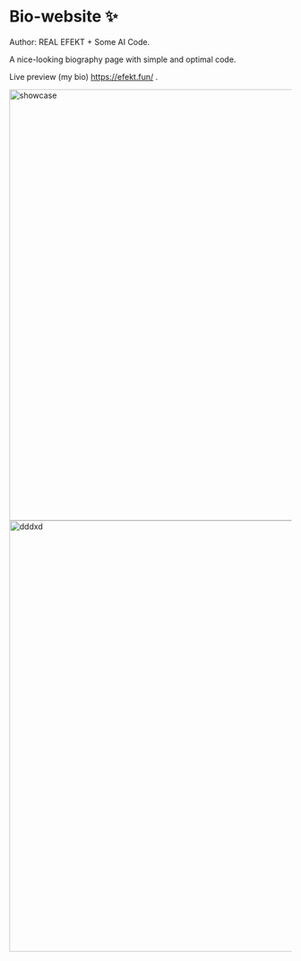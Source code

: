 # Bio-website ✨
Author: REAL EFEKT + Some AI Code.

A nice-looking biography page with simple and optimal code.

Live preview (my bio) https://efekt.fun/ .

<img width="1366" height="768" alt="showcase" src="https://github.com/user-attachments/assets/7874a4af-fe22-4d17-ae19-13d6533c7fee" />
<img width="1366" height="768" alt="dddxd" src="https://github.com/user-attachments/assets/77407030-608f-401f-8a6a-8825c7809ed0" />
